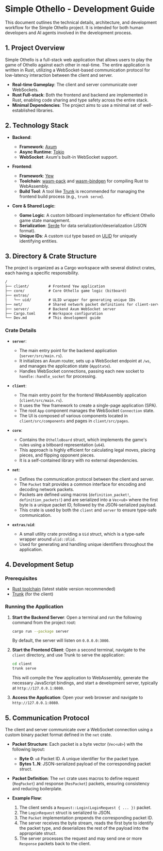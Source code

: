 # Simple Othello - Development Guide

This document outlines the technical details, architecture, and development workflow for the Simple Othello project. It is intended for both human developers and AI agents involved in the development process.

## 1. Project Overview

Simple Othello is a full-stack web application that allows users to play the game of Othello against each other in real-time. The entire application is written in Rust, utilizing a WebSocket-based communication protocol for low-latency interaction between the client and server.

- **Real-time Gameplay**: The client and server communicate over WebSockets.
- **Rust Full-stack**: Both the frontend and backend are implemented in Rust, enabling code sharing and type safety across the entire stack.
- **Minimal Dependencies**: The project aims to use a minimal set of well-established libraries.

## 2. Technology Stack

- **Backend**:
  - **Framework**: [Axum](https://github.com/tokio-rs/axum)
  - **Async Runtime**: [Tokio](https://tokio.rs/)
  - **WebSocket**: Axum's built-in WebSocket support.

- **Frontend**:
  - **Framework**: [Yew](https://yew.rs/)
  - **Toolchain**: [wasm-pack](https://rustwasm.github.io/wasm-pack/) and [wasm-bindgen](https://rustwasm.github.io/wasm-bindgen/) for compiling Rust to WebAssembly.
  - **Build Tool**: A tool like [Trunk](https://trunkrs.dev/) is recommended for managing the frontend build process (e.g., `trunk serve`).

- **Core & Shared Logic**:
  - **Game Logic**: A custom bitboard implementation for efficient Othello game state management.
  - **Serialization**: [Serde](https://serde.rs/) for data serialization/deserialization (JSON format).
  - **Unique IDs**: A custom `Uid` type based on [ULID](https://github.com/ulid/spec) for uniquely identifying entities.

## 3. Directory & Crate Structure

The project is organized as a Cargo workspace with several distinct crates, each having a specific responsibility.

```txt
/
├── client/         # Frontend Yew application
├── core/           # Core Othello game logic (bitboard)
├── extras/
│   └── uid/        # ULID wrapper for generating unique IDs
├── net/            # Shared network packet definitions for client-server communication
├── server/         # Backend Axum WebSocket server
├── Cargo.toml      # Workspace configuration
└── Dev.md          # This development guide
```

### Crate Details

- **`server`**:
  - The main entry point for the backend application (`server/src/main.rs`).
  - It initializes an Axum router, sets up a WebSocket endpoint at `/ws`, and manages the application state (`AppState`).
  - Handles WebSocket connections, passing each new socket to `handle::handle_socket` for processing.

- **`client`**:
  - The main entry point for the frontend WebAssembly application (`client/src/main.rs`).
  - It uses the Yew framework to create a single-page application (SPA).
  - The root `App` component manages the WebSocket `Connection` state.
  - The UI is composed of various components located in `client/src/components` and pages in `client/src/pages`.

- **`core`**:
  - Contains the `OthelloBoard` struct, which implements the game's rules using a bitboard representation (`u64`).
  - This approach is highly efficient for calculating legal moves, placing pieces, and flipping opponent pieces.
  - It is a self-contained library with no external dependencies.

- **`net`**:
  - Defines the communication protocol between the client and server.
  - The `Packet` trait provides a common interface for encoding and decoding network packets.
  - Packets are defined using macros (`definition_packet!`, `definition_packets!`) and are serialized into a `Vec<u8>` where the first byte is a unique packet ID, followed by the JSON-serialized payload.
  - This crate is used by both the `client` and `server` to ensure type-safe communication.

- **`extras/uid`**:
  - A small utility crate providing a `Uid` struct, which is a type-safe wrapper around `ulid::Ulid`.
  - Used for generating and handling unique identifiers throughout the application.

## 4. Development Setup

### Prerequisites

- [Rust toolchain](https://www.rust-lang.org/tools/install) (latest stable version recommended)
- [Trunk](https://trunkrs.dev/#install) (for the client)

### Running the Application

1. **Start the Backend Server**:
    Open a terminal and run the following command from the project root:

    ```bash
    cargo run --package server
    ```

    By default, the server will listen on `0.0.0.0:3000`.

2. **Start the Frontend Client**:
    Open a second terminal, navigate to the `client` directory, and use Trunk to serve the application:

    ```bash
    cd client
    trunk serve
    ```

    This will compile the Yew application to WebAssembly, generate the necessary JavaScript bindings, and start a development server, typically at `http://127.0.0.1:8080`.

3. **Access the Application**:
    Open your web browser and navigate to `http://127.0.0.1:8080`.

## 5. Communication Protocol

The client and server communicate over a WebSocket connection using a custom binary packet format defined in the `net` crate.

- **Packet Structure**: Each packet is a byte vector (`Vec<u8>`) with the following layout:
  - **Byte 0**: `u8` Packet ID. A unique identifier for the packet type.
  - **Bytes 1..N**: JSON-serialized payload of the corresponding packet struct.

- **Packet Definition**: The `net` crate uses macros to define request (`ReqPacket`) and response (`ResPacket`) packets, ensuring consistency and reducing boilerplate.

- **Example Flow**:
  1. The client sends a `Request::Login(LoginRequest { ... })` packet.
  2. The `LoginRequest` struct is serialized to JSON.
  3. The `Packet` implementation prepends the corresponding packet ID.
  4. The server receives the byte stream, reads the first byte to identify the packet type, and deserializes the rest of the payload into the appropriate struct.
  5. The server processes the request and may send one or more `Response` packets back to the client.
